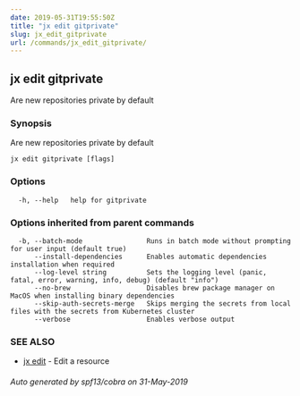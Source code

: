 ```yaml
---
date: 2019-05-31T19:55:50Z
title: "jx edit gitprivate"
slug: jx_edit_gitprivate
url: /commands/jx_edit_gitprivate/
---
```

## jx edit gitprivate

Are new repositories private by default

### Synopsis

Are new repositories private by default

```
jx edit gitprivate [flags]
```

### Options

```
  -h, --help   help for gitprivate
```

### Options inherited from parent commands

```
  -b, --batch-mode                Runs in batch mode without prompting for user input (default true)
      --install-dependencies      Enables automatic dependencies installation when required
      --log-level string          Sets the logging level (panic, fatal, error, warning, info, debug) (default "info")
      --no-brew                   Disables brew package manager on MacOS when installing binary dependencies
      --skip-auth-secrets-merge   Skips merging the secrets from local files with the secrets from Kubernetes cluster
      --verbose                   Enables verbose output
```

### SEE ALSO

* [jx edit](/commands/jx_edit/)	 - Edit a resource

###### Auto generated by spf13/cobra on 31-May-2019
